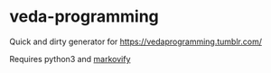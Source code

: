 # veda-programming

Quick and dirty generator for https://vedaprogramming.tumblr.com/

Requires python3 and [markovify](https://github.com/jsvine/markovify)